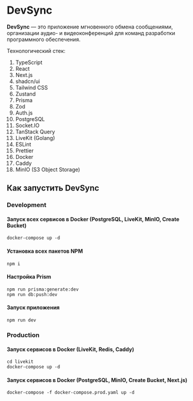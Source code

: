 # DevSync

**DevSync** — это приложение мгновенного обмена сообщениями, организации аудио- и видеоконференций для команд разработки программного обеспечения.

Технологический стек:

1. TypeScript
2. React
3. Next.js
4. shadcn/ui
5. Tailwind CSS
6. Zustand
7. Prisma
8. Zod
9. Auth.js
10. PostgreSQL
11. Socket.IO
12. TanStack Query
13. LiveKit (Golang)
14. ESLint
15. Prettier
16. Docker
17. Caddy
18. MinIO (S3 Object Storage)

## Как запустить DevSync

### Development

#### Запуск всех сервисов в Docker (PostgreSQL, LiveKit, MinIO, Create Bucket)

```shell
docker-compose up -d
```

#### Установка всех пакетов NPM

```shell
npm i
```

#### Настройка Prism

```shell
npm run prisma:generate:dev
npm run db:push:dev
```

#### Запуск приложения

```shell
npm run dev
```

### Production

#### Запуск сервисов в Docker (LiveKit, Redis, Caddy)

```shell
cd livekit
docker-compose up -d
```

#### Запуск сервисов в Docker (PostgreSQL, MinIO, Create Bucket, Next.js)

```shell
docker-compose -f docker-compose.prod.yaml up -d
```
